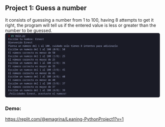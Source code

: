 ## Project 1: Guess a number
It consists of guessing a number from 1 to 100, having 8 attempts to get it right, the program will tell us if the entered value is less or greater than the number to be guessed.
![Learning-Python](../../.screenshots/img_project_1.png)

### Demo:
https://replit.com/@emagrina/Leaning-PythonProject1?v=1


